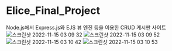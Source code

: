 # Elice_Final_Project
Node.js에서 Express.js와 EJS 뷰 엔진 등을 이용한 CRUD 게시판 사이트
![스크린샷 2022-11-15 03 09 32](https://user-images.githubusercontent.com/82963112/201734697-eb1702c4-d38b-4582-9c2b-b485f9f073dc.png)
![스크린샷 2022-11-15 03 09 52](https://user-images.githubusercontent.com/82963112/201734709-92c32933-5303-48ed-b5e2-136de734dd08.png)
![스크린샷 2022-11-15 03 10 42](https://user-images.githubusercontent.com/82963112/201734714-d8d863a2-d09c-4b3f-ad26-6d6d29194fa0.png)
![스크린샷 2022-11-15 03 10 53](https://user-images.githubusercontent.com/82963112/201734721-e776bb78-951c-4811-be35-f05b00ddb6ce.png)
